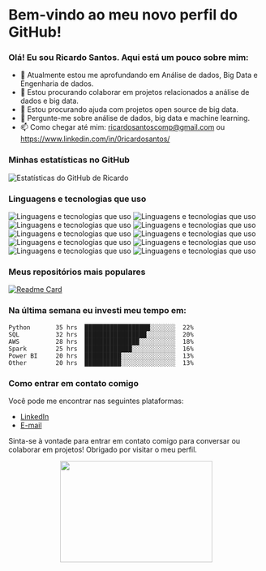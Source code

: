 # Bem-vindo ao meu novo perfil do GitHub!

### Olá! Eu sou Ricardo Santos. Aqui está um pouco sobre mim:

- 🔭 Atualmente estou me aprofundando em Análise de dados, Big Data e Engenharia de dados.
- 🌱 Estou procurando colaborar em projetos relacionados a análise de dados e big data.
- 🤔 Estou procurando ajuda com projetos open source de big data.
- 💬 Pergunte-me sobre análise de dados, big data e machine learning.
- 📫 Como chegar até mim: ricardosantoscomp@gmail.com ou https://www.linkedin.com/in/0ricardosantos/

### Minhas estatísticas no GitHub

![Estatísticas do GitHub de Ricardo](https://github-readme-stats.vercel.app/api?username=ricardoo081&show_icons=true&theme=radical)

### Linguagens e tecnologias que uso

![Linguagens e tecnologias que uso](https://img.shields.io/badge/-Python-blue)
![Linguagens e tecnologias que uso](https://img.shields.io/badge/-SQL%20%7C%20NoSQL-yellowgreen)
![Linguagens e tecnologias que uso](https://img.shields.io/badge/-Excel-green)
![Linguagens e tecnologias que uso](https://img.shields.io/badge/-MySQL-blue)
![Linguagens e tecnologias que uso](https://img.shields.io/badge/-Postgres-blue)
![Linguagens e tecnologias que uso](https://img.shields.io/badge/-MongoDB-green)
![Linguagens e tecnologias que uso](https://img.shields.io/badge/-ETL-yellow)
![Linguagens e tecnologias que uso](https://img.shields.io/badge/-ELT-yellow)
![Linguagens e tecnologias que uso](https://img.shields.io/badge/-Data%20Warehouse-blueviolet)
![Linguagens e tecnologias que uso](https://img.shields.io/badge/-Data%20Lake-brightgreen)

### Meus repositórios mais populares

[![Readme Card](https://github-readme-stats.vercel.app/api/pin/?username=ricardoo081&repo=Artigo_MachineLearning_DCV&theme=radical)](https://github.com/ricardoo081/Artigo_MachineLearning_DCV)

### Na última semana eu investi meu tempo em:

```text
Python       35 hrs  ██████████████████░░░░░░░  22%
SQL          32 hrs  █████████████████░░░░░░░░  20%
AWS          28 hrs  ███████████████░░░░░░░░░░  18%
Spark        25 hrs  █████████████░░░░░░░░░░░░  16%
Power BI     20 hrs  ██████████░░░░░░░░░░░░░░░  13%
Other        20 hrs  ██████████░░░░░░░░░░░░░░░  13%
```

### Como entrar em contato comigo

Você pode me encontrar nas seguintes plataformas:

- [LinkedIn](https://www.linkedin.com/in/0ricardosantos/)
- [E-mail](mailto:ricardosantoscomp@gmail.com)

Sinta-se à vontade para entrar em contato comigo para conversar ou colaborar em projetos! Obrigado por visitar o meu perfil.

<p align="center">
  <img src="https://github.com/abhisheknaiidu/abhisheknaiidu/raw/master/code.gif?raw=true" width="300" height="200" />
</p>

